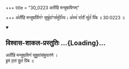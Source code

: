 +++
title = "30_0223 अतीहि मन्युषाविणम्"

+++
अ꣡ती꣢हि मन्युषा꣣वि꣡ण꣢ꣳ सुषु꣣वा꣢ꣳस꣣मु꣡पे꣢꣯रय। अ꣣स्य꣢ रा꣣तौ꣢ सु꣣तं꣡ पि꣢ब ॥ 30:0223 ॥

<div class="js_include" newlevelforh1="2" title="विश्वास-शाकल-प्रस्तुतिः" unfilled url="/vedAH_Rk/shAkalam/saMhitA/vishvAsa-prastutiH/08/032/21_atIhi_manyuShAviNaM.md">
<details open><summary><h2>विश्वास-शाकल-प्रस्तुतिः ...{Loading}...</h2></summary>


अती॑हि मन्युषा॒विणं॑ सुषु॒वांस॑मु॒पार॑णे ।  
इ॒मं रा॒तं सु॒तं पि॑ब ॥

</details>
</div>